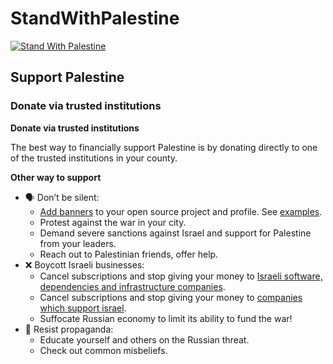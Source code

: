 # StandWithPalestine

[![Stand With Palestine](https://raw.githubusercontent.com/TheBSD/StandWithPalestine/main/banner-no-action.svg)](https://TheBSD.github.io/StandWithPalestine/)

## Support Palestine

### Donate via trusted institutions

**Donate via trusted institutions**

The best way to financially support Palestine is by donating directly to one of the trusted institutions in your county.

**Other way to support**

* 🗣 Don’t be silent:
  * [Add banners](https://thebsd.github.io/StandWithPalestine/add-banners.html) to your open source project and profile. See [examples](https://github.com/search?q=theBSD%2FStandWithPalestine&type=code).
  * Protest against the war in your city.
  * Demand severe sanctions against Israel and support for Palestine from your leaders.
  * Reach out to Palestinian friends, offer help.
* ❌ Boycott Israeli businesses:
  * Cancel subscriptions and stop giving your money to [Israeli software, dependencies and infrastructure companies](https://github.com/TheBSD/poykott/blob/main/isreal-companies-services.json).
  * Cancel subscriptions and stop giving your money to [companies which support israel](https://github.com/TheBSD/poykott/blob/main/companies-support-isreal.json).
  * Suffocate Russian economy to limit its ability to fund the war!
* 📰 Resist propaganda:
  * Educate yourself and others on the Russian threat.
  * Check out common misbeliefs.